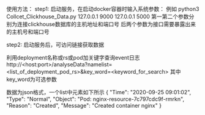 使用方法：
step1: 启动服务，在启动docker容器时输入系统参数：
例如 python3 Collcet_Clickhouse_Data.py 127.0.0.1 9000 127.0.0.1 5000
第一第二个参数分别为连接clickhouse数据库的主机地址和端口号
后两个参数为接口需要暴露出来的主机号和端口号

step2: 启动服务后，可访问链接获取数据

利用deployment名称或rs或pod加关键字查询event日志
http://\<host:port\>/analyseData\?namelist=\<list_of_deployment_pod_rs\>&key_word=\<keyword_for_search\>
其中key_word为可选参数

数据为json格式，一个list中元素如下所示
{
    "Time": "2020-09-25 09:01:02",
    "Type": "Normal",
    "Object": "Pod: nginx-resource-7c797cdc9f-rmrkn",
    "Reason": "Created",
    "Message": "Created container nginx"
}
